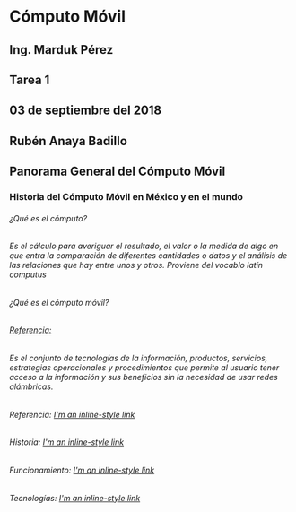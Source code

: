 # Cómputo Móvil
## Ing. Marduk Pérez
## Tarea 1
## 03 de septiembre del 2018
## Rubén Anaya Badillo

## Panorama General del Cómputo Móvil
### Historia del Cómputo Móvil en México y en el mundo
###### ¿Qué es el cómputo?
###### Es el cálculo para averiguar el resultado, el valor o la medida de algo en que entra la comparación de diferentes cantidades o datos y el análisis de las relaciones que hay entre unos y otros. Proviene del vocablo latín *computus*
###### ¿Qué es el cómputo móvil?
###### [Referencia:](https://es.oxforddictionaries.com/definicion/computo)
###### Es el conjunto de tecnologías de la información, productos, servicios, estrategias operacionales y procedimientos que permite al usuario tener acceso a la información y sus beneficios sin la necesidad de usar redes alámbricas.
###### Referencia: [I'm an inline-style link](https://searchmobilecomputing.techtarget.com/definition/nomadic-computing)
###### Historia: [I'm an inline-style link](https://searchmobilecomputing.techtarget.com/definition/nomadic-computing)
###### Funcionamiento: [I'm an inline-style link](https://searchmobilecomputing.techtarget.com/definition/nomadic-computing)
###### Tecnologías: [I'm an inline-style link](https://searchmobilecomputing.techtarget.com/definition/nomadic-computing)
